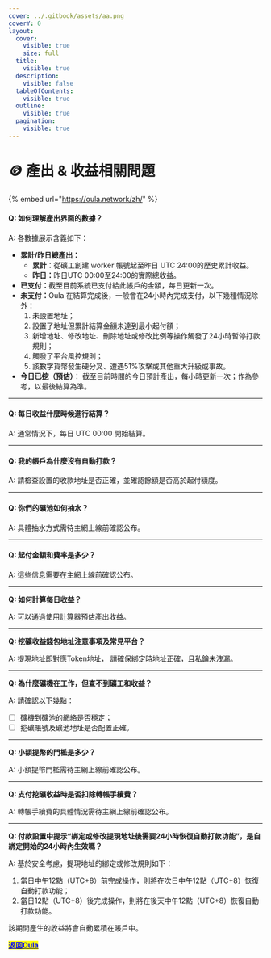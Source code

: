 ```yaml
---
cover: ../.gitbook/assets/aa.png
coverY: 0
layout:
  cover:
    visible: true
    size: full
  title:
    visible: true
  description:
    visible: false
  tableOfContents:
    visible: true
  outline:
    visible: true
  pagination:
    visible: true
---
```


# 🪙 產出 & 收益相關問題

{% embed url="https://oula.network/zh/" %}

#### **Q: 如何理解產出界面的數據？**

A: 各數據展示含義如下：

* **累計/昨日總產出：**
  * **累計：**&#x5F9E;礦工創建 worker 帳號起至昨日 UTC 24:00的歷史累計收益。
  * **昨日：**&#x6628;日UTC 00:00至24:00的實際總收益。
* **已支付：**&#x622A;至目前系統已支付給此帳戶的金額，每日更新一次。
* **未支付：**&#x4F;ula 在結算完成後，一般會在24小時內完成支付，以下幾種情況除外：
  1. 未設置地址；
  2. 設置了地址但累計結算金額未達到最小起付額；
  3. 新增地址、修改地址、刪除地址或修改比例等操作觸發了24小時暫停打款規則；
  4. 觸發了平台風控規則；
  5. 該數字貨幣發生硬分叉、遭遇51%攻擊或其他重大升級或事故。
* **今日已挖（預估）**： 截至目前時間的今日預計產出，每小時更新一次；作為參考，以最後結算為準。

***

#### **Q: 每日收益什麼時候進行結算？**

A: 通常情況下，每日 UTC 00:00 開始結算。

***

#### **Q: 我的帳戶為什麼沒有自動打款？**

A: 請檢查設置的收款地址是否正確，並確認餘額是否高於起付額度。

***

#### **Q: 你們的礦池如何抽水？**

A: 具體抽水方式需待主網上線前確認公布。

***

#### **Q: 起付金額和費率是多少？**

A: 這些信息需要在主網上線前確認公布。

***

**Q: 如何計算每日收益？**

A: 可以通過使用[計算器](https://oula.network/zh/tool/calc)預估產出收益。

***

**Q: 挖礦收益錢包地址注意事項及常見平台？**

A: 提現地址即對應Token地址， 請確保綁定時地址正確，且私鑰未洩漏。

***

**Q: 為什麼礦機在工作，但查不到礦工和收益？**

A: 請確認以下幾點：

* [ ] 礦機到礦池的網絡是否穩定；
* [ ] 挖礦賬號及礦池地址是否配置正確。

***

**Q: 小額提幣的門檻是多少？**

A: 小額提幣門檻需待主網上線前確認公布。

***

**Q: 支付挖礦收益時是否扣除轉帳手續費？**

A: 轉帳手續費的具體情況需待主網上線前確認公布。

***

**Q: 付款設置中提示“綁定或修改提現地址後需要24小時恢復自動打款功能”，是自綁定開始的24小時內生效嗎？**

A: 基於安全考慮，提現地址的綁定或修改規則如下：

1. 當日中午12點（UTC+8）前完成操作，則將在次日中午12點（UTC+8）恢復自動打款功能；
2. 當日12點（UTC+8）後完成操作，則將在後天中午12點（UTC+8）恢復自動打款功能。

該期間產生的收益將會自動累積在賬戶中。





[<mark style="color:blue;">**返回Oula**</mark>](https://oula.network/zh/login)
